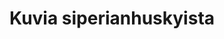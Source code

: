 ---
layout: menusivu-vain-linkit
permalink: kuvat

menu: kuvat
menu-title: Kuva-albumit
title: Kuvia siperianhuskyista

order: 
    - kuuhaukun-koiria-1
    - kuuhaukun-koiria-2
    - kuuhaukun-koiria-3
    - pennut
    - silmat
    - puutarhassa

---